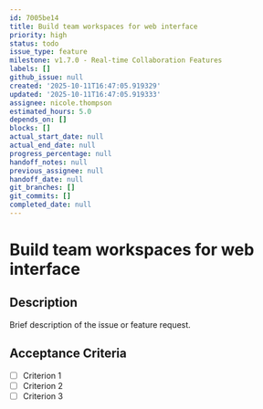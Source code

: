 ```yaml
---
id: 7005be14
title: Build team workspaces for web interface
priority: high
status: todo
issue_type: feature
milestone: v1.7.0 - Real-time Collaboration Features
labels: []
github_issue: null
created: '2025-10-11T16:47:05.919329'
updated: '2025-10-11T16:47:05.919333'
assignee: nicole.thompson
estimated_hours: 5.0
depends_on: []
blocks: []
actual_start_date: null
actual_end_date: null
progress_percentage: null
handoff_notes: null
previous_assignee: null
handoff_date: null
git_branches: []
git_commits: []
completed_date: null
---
```


# Build team workspaces for web interface

## Description

Brief description of the issue or feature request.

## Acceptance Criteria

- [ ] Criterion 1
- [ ] Criterion 2
- [ ] Criterion 3